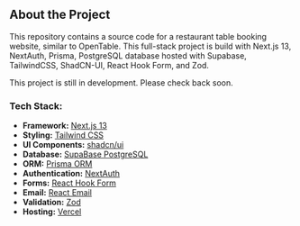 ## About the Project

This repository contains a source code for a restaurant table booking website, similar to OpenTable. This full-stack project is build with Next.js 13, NextAuth, Prisma, PostgreSQL database hosted with Supabase, TailwindCSS, ShadCN-UI, React Hook Form, and Zod.

This project is still in development. Please check back soon.

### Tech Stack:

- **Framework:** [Next.js 13](https://nextjs.org)
- **Styling:** [Tailwind CSS](https://tailwindcss.com)
- **UI Components:** [shadcn/ui](https://ui.shadcn.com)
- **Database:** [SupaBase PostgreSQL](https://supabase.com/)
- **ORM:** [Prisma ORM](https://prisma.io)
- **Authentication:** [NextAuth](https://next-auth.js.org/)
- **Forms:** [React Hook Form](https://react-hook-form.com)
- **Email:** [React Email](https://react.email)
- **Validation:** [Zod](https://zod.dev/)
- **Hosting:** [Vercel](https://vercel.com)
